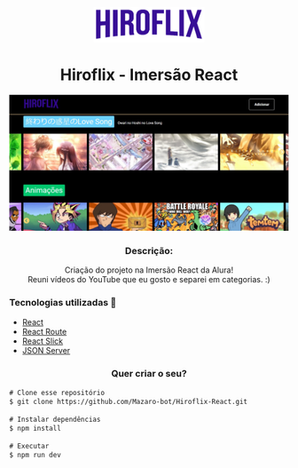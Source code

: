 <p align='center'><img width='200' src="./src/assets/img/logo.png"/></p>

<h1 align='center'>Hiroflix - Imersão React</h1>

![HiroFlix](https://github.com/Mazaro-bot/Hiroflix-React/blob/master/src/assets/img/card.png)

<h3 align="center">Descrição:</h3>
<p align="center">
    Criação do projeto na Imersão React da Alura! </br>
    Reuni vídeos do YouTube que eu gosto e separei em categorias. :)
</p>

<h3>Tecnologias utilizadas 🚀</h3>
<ul>
    <li><a href="https://reactjs.org/" target="_blank">React</a></li>
    <li><a href="https://reactrouter.com/" target="_blank">React Route</a></li>
    <li><a href="https://react-slick.neostack.com/" target="_blank">React Slick</a></li>
    <li><a href="https://github.com/typicode/json-server" target="_blank">JSON Server</a></li>
</ul>

<h3 align="center">Quer criar o seu?</h3>

    # Clone esse repositório
    $ git clone https://github.com/Mazaro-bot/Hiroflix-React.git
    
    # Instalar dependências
    $ npm install
    
    # Executar
    $ npm run dev
